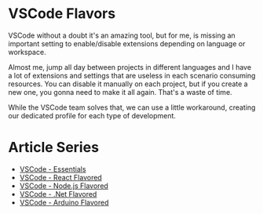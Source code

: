 # VSCode Flavors

VSCode without a doubt it's an amazing tool, but for me, is missing an important setting to enable/disable extensions depending on language or workspace.

Almost me, jump all day between projects in different languages and I have a lot of extensions and settings that are useless in each scenario consuming resources. You can disable it manually on each project, but if you create a new one, you gonna need to make it all again. That's a waste of time.

While the VSCode team solves that, we can use a little workaround, creating our dedicated profile for each type of development.

# Article Series

- [VSCode - Essentials](https://dev.to/equiman/my-essential-visual-studio-code-extensions-and-configurations-5197)
- [VSCode - React Flavored](https://dev.to/equiman/vscode-react-flavored-134h)
- [VSCode - Node.js Flavored](https://dev.to/equiman/vscode-node-js-flavored-37di)
- [VSCode - .Net Flavored](https://dev.to/equiman/vscode-net-flavored-6e9)
- [VSCode - Arduino Flavored](https://dev.to/equiman/vscode-arduino-flavored-mgj)
